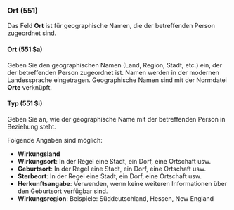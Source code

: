 ### Ort (551)

Das Feld **Ort** ist für geographische Namen, die der betreffenden Person zugeordnet sind.

#### Ort (551 $a)

Geben Sie den geographischen Namen (Land, Region, Stadt, etc.) ein, der der betreffenden Person zugeordnet ist. Namen werden in der modernen Landessprache eingetragen. Geographische Namen sind mit der Normdatei **Orte** verknüpft.

#### Typ (551 $i)

Geben Sie an, wie der geographische Name mit der betreffenden Person in Beziehung steht.

Folgende Angaben sind möglich:

- **Wirkungsland**
- **Wirkungsort**: In der Regel eine Stadt, ein Dorf, eine Ortschaft usw.
- **Geburtsort**: In der Regel eine Stadt, ein Dorf, eine Ortschaft usw.
- **Sterbeort**: In der Regel eine Stadt, ein Dorf, eine Ortschaft usw.
- **Herkunftsangabe**: Verwenden, wenn keine weiteren Informationen über den Geburtsort verfügbar sind.
- **Wirkungsregion**: Beispiele: Süddeutschland, Hessen, New England
